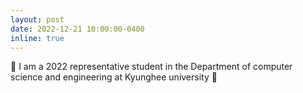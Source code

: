 ```yaml
---
layout: post
date: 2022-12-21 10:00:00-0400
inline: true
---
```


:loudspeaker: I am a 2022 representative student in the Department of computer science and engineering at Kyunghee university :loudspeaker:
